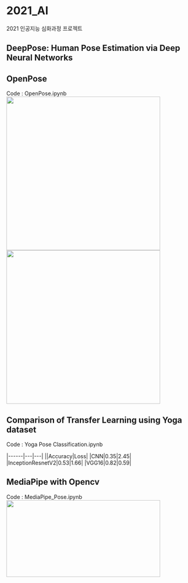 # 2021_AI
2021 인공지능 심화과정 프로젝트


## DeepPose: Human Pose Estimation via Deep Neural Networks
## OpenPose
Code : OpenPose.ipynb
<img src="https://user-images.githubusercontent.com/61814500/147670534-004ee45b-1059-45b0-8154-dcb8fa83c182.png" width="400" height="400"/>
<img src="https://user-images.githubusercontent.com/61814500/147670537-7144c323-5368-4048-a89a-7b64f5f67cc3.png" width="400" height="400"/>


## Comparison of Transfer Learning using Yoga dataset
Code : Yoga Pose Classification.ipynb


|------|---|---|
||Accuracy|Loss|
|CNN|0.35|2.45|
|InceptionResnetV2|0.53|1.66|
|VGG16|0.82|0.59|



## MediaPipe with Opencv
Code : MediaPipe_Pose.ipynb
<img src="https://user-images.githubusercontent.com/61814500/147670736-3670acfa-ca7a-4362-b48c-1d08903ae3b0.png" width="400" height="200"/>
